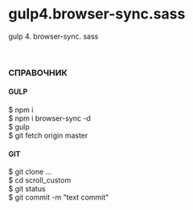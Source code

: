 # gulp4.browser-sync.sass
<p>gulp 4. browser-sync. sass</p>
<br>
<h3>СПРАВОЧНИК</h3>
<h4>GULP</h4>
<p>$ npm i<br>
$ npm i browser-sync -d<br>
$ gulp<br>
$ git fetch origin master
</p>
<h4>GIT</h4>
<p>$ git clone ...<br>
$ cd scroll_custom<br>
$ git status<br>
$ git commit -m "text commit"<br>
